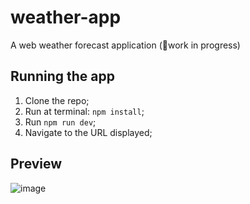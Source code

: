 # weather-app
A web weather forecast application (🚧work in progress)

## Running the app

1. Clone the repo;
2. Run at terminal: `npm install`;
3. Run `npm run dev`;
4. Navigate to the URL displayed;

## Preview

![image](https://user-images.githubusercontent.com/55285816/235553488-a8b75e6b-c877-47c2-8312-d0f094c39662.png)
